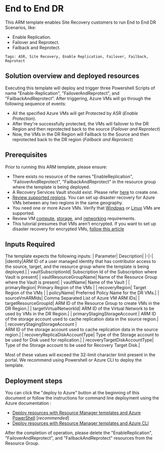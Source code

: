 # End to End DR

This ARM template enables Site Recovery customers to run End to End DR Scenarios, like:
- Enable Replication.
- Failover and Reprotect.
- Failback and Reprotect.

`Tags: ASR, Site Recovery, Enable Replication, Failover, Failback, Reprotect`

## Solution overview and deployed resources

Executing this template will deploy and trigger three Powershell Scripts of name "Enable-Replication", "FailoverAndReprotect", and "FailbackAndReprotect". After triggering, Azure VMs will go through the following sequence of events:

- All the specified Azure VMs will get Protected by ASR (_Enable Protection_).
- After they're successfully protected, the VMs will failover to the DR Region and then reprotected back to the source (_Failover and Reprotect_)
- Now, the VMs in the DR Region will Failback to the Source and then reprotected back to the DR region (_Failback and Reprotect_)

## Prerequisites

Prior to running this ARM template, please ensure:

- There exists no resource of the names "EnableReplication", "FailoverAndReprotect", "FailbackAndReprotect" in the resource group where the template is being deployed.
- A Recovery Services Vault should exist. Please refer [here](https://docs.microsoft.com/azure/site-recovery/quickstart-create-vault-template) to create one.
- [Review supported regions](https://docs.microsoft.com/azure/site-recovery/azure-to-azure-support-matrix.md#region-support). You can set up disaster recovery for Azure VMs between any two regions in the same geography.
- You need one or more Azure VMs. Verify that [Windows](https://docs.microsoft.com/azure/site-recovery/azure-to-azure-support-matrix#windows) or [Linux](https://docs.microsoft.com/azure/site-recovery/azure-to-azure-support-matrix#replicated-machines---linux-file-systemguest-storage) VMs are supported.
- Review VM [compute](https://docs.microsoft.com/azure/site-recovery/azure-to-azure-support-matrix#replicated-machines---compute-settings), [storage](https://docs.microsoft.com/azure/site-recovery/azure-to-azure-support-matrix#replicated-machines---storage), and [networking](https://docs.microsoft.com/azure/site-recovery/azure-to-azure-support-matrix#replicated-machines---networking) requirements.
- This tutorial presumes that VMs aren't encrypted. If you want to set up disaster recovery for encrypted VMs, [follow this article](https://docs.microsoft.com/azure/site-recovery/azure-to-azure-how-to-enable-replication-ade-vms)

## Inputs Required

The template expects the following inputs:
| Parameter| Description|
|-|-|
|identity|ARM ID of a user managed identity that has contributor access to the source, target, and the resource group where the template is being deployed.|
| vaultSubscriptionId| Subscription Id of the Subscription where Vault is present|
| vaultResourceGroupName| Name of the Resource Group where the Vault is present|
| vaultName| Name of the Vault |
| primaryRegion| Primary Region of the VMs |
| recoveryRegion| Target Region of the VMs |
| policyName| Preferred Policy Name for the DR VMs.|
| sourceVmARMIds| Comma Separated List of Azure VM ARM IDs|
| targetResourceGroupId| ARM ID of the Resource Group to create VMs in the DR Region.|
| targetVirtualNetworkId| ARM ID of the Virtual Network to be used by VMs in the DR Region.|
| primaryStagingStorageAccount | ARM ID of the storage account used to cache replication data in the source region.|
| recoveryStagingStorageAccount | ARM ID of the storage account used to cache replication data in the source region.|
| recoveryReplicaDiskAccountType| Type of the Storage account to be used for Disk used for replication.|
| recoveryTargetDiskAccountType| Type of the Storage account to be used for Recovery Target Disk.|

Most of these values will exceed the 32-limit character limit present in the portal. We recommend using Powershell or Azure CLI to deploy the template.

## Deployment steps

You can click the "deploy to Azure" button at the beginning of this document or follow the instructions for command line deployment using the Azure documentation :

- [Deploy resources with Resource Manager templates and Azure PowerShell](https://docs.microsoft.com/azure/azure-resource-manager/resource-group-template-deploy) [_recommended_]
- [Deploy resources with Resource Manager templates and Azure CLI](https://docs.microsoft.com/azure/azure-resource-manager/resource-group-template-deploy-cli)

After the completion of operation, please delete the "EnableReplication", "FailoverAndReprotect", and "FailbackAndReprotect" resources from the Resource Group.
